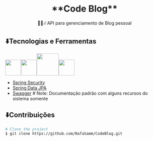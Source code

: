 <h1 align="center"> **Code Blog** </h1>
<p align="center">🧑‍💻☄️API para gerenciamento de Blog pessoal</p>

## ⬇️Tecnologias e Ferramentas
<img src="https://cdn.jsdelivr.net/gh/devicons/devicon/icons/java/java-plain-wordmark.svg" width="50" height="50" /><img src="https://cdn.jsdelivr.net/gh/devicons/devicon@latest/icons/spring/spring-original-wordmark.svg" width="50" height="50" /><img 
src="https://cdn.jsdelivr.net/gh/devicons/devicon/icons/intellij/intellij-plain-wordmark.svg" width="70" height="70" /><img 
src="https://cdn.jsdelivr.net/gh/devicons/devicon/icons/postgresql/postgresql-plain-wordmark.svg" width="50" height="50" />

- [Spring Security](https://spring.io/projects/spring-security)
- [Spring Data JPA](https://spring.io/projects/spring-data-jpa)
- [Swagger](https://swagger.io/)  # Note: Documentação padrão com alguns recursos do sistema somente

## ⬇️Contribuições
```bash
# Clone the project
$ git clone https://github.com/RafaSamm/CodeBlog.git
          
          
          
          
